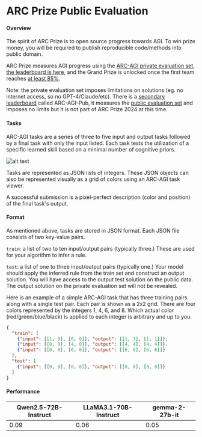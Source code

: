 # ARC Prize Public Evaluation

#### Overview
The spirit of ARC Prize is to open source progress towards AGI. To win prize money, you will be required to publish reproducible code/methods into public domain.

ARC Prize measures AGI progress using the [ARC-AGI private evaluation set](https://arcprize.org/guide#private), [the leaderboard is here](https://arcprize.org/leaderboard), and the Grand Prize is unlocked once the first team reaches [at least 85%](https://arcprize.org/guide#grand-prize-goal).

Note: the private evaluation set imposes limitations on solutions (eg. no internet access, so no GPT-4/Claude/etc). There is a [secondary leaderboard](https://arcprize.org/leaderboard) called ARC-AGI-Pub, it measures the [public evaluation set](https://arcprize.org/guide#public-tasks) and imposes no limits but it is not part of ARC Prize 2024 at this time.


#### Tasks
ARC-AGI tasks are a series of three to five input and output tasks followed by a final task with only the input listed. Each task tests the utilization of a specific learned skill based on a minimal number of cognitive priors.

![alt text](https://arcprize.org/media/images/arc-task-grids.jpg)

Tasks are represented as JSON lists of integers. These JSON objects can also be represented visually as a grid of colors using an ARC-AGI task viewer.

A successful submission is a pixel-perfect description (color and position) of the final task's output.

#### Format

As mentioned above, tasks are stored in JSON format. Each JSON file consists of two key-value pairs.

`train`: a list of two to ten input/output pairs (typically three.) These are used for your algorithm to infer a rule.

`test`: a list of one to three input/output pairs (typically one.) Your model should apply the inferred rule from the train set and construct an output solution. You will have access to the output test solution on the public data. The output solution on the private evaluation set will not be revealed.

Here is an example of a simple ARC-AGI task that has three training pairs along with a single test pair. Each pair is shown as a 2x2 grid. There are four colors represented by the integers 1, 4, 6, and 8. Which actual color (red/green/blue/black) is applied to each integer is arbitrary and up to you.

```json
{
  "train": [
    {"input": [[1, 0], [0, 0]], "output": [[1, 1], [1, 1]]},
    {"input": [[0, 0], [4, 0]], "output": [[4, 4], [4, 4]]},
    {"input": [[0, 0], [6, 0]], "output": [[6, 6], [6, 6]]}
  ],
  "test": [
    {"input": [[0, 0], [0, 8]], "output": [[8, 8], [8, 8]]}
  ]
}
```

#### Performance

| Qwen2.5-72B-Instruct | LLaMA3.1-70B-Instruct | gemma-2-27b-it | 
| ----- | ----- |  ----- | 
| 0.09 | 0.06 | 0.05 |

